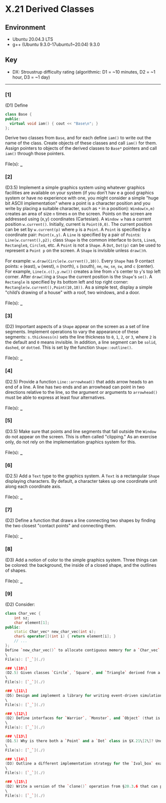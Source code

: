 # X.21 Derived Classes

## Environment
- Ubuntu 20.04.3 LTS
- g++ (Ubuntu 9.3.0-17ubuntu1~20.04) 9.3.0

## Key
- DX: Stroustrup difficulty rating (algorithmic: D1 = ~10 minutes, D2 = ~1 hour, D3 = ~1 day)

---

### \[1\]
(D1) Define
```C++
class Base {
public:
  virtual void iam() { cout << "Base\n"; }
};
```
Derive two classes from `Base`, and for each define `iam()` to write out the name of the class. Create objects of these classes and call `iam()` for them. Assign pointers to objects of the derived classes to `Base*` pointers and call `iam()` through those pointers.\
\
File(s): [`_`](./)

### \[2\]
(D3.5) Implement a simple graphics system using whatever graphics facilities are available on your system (if you don’t hav e a good graphics system or have no experience with one, you might consider a simple "huge bit ASCII implementation" where a point is a character position and you write by placing a suitable character, such as `*` in a position): `Window(n,m)` creates an area of size `n` times `m` on the screen. Points on the screen are addressed using (x,y) coordinates (Cartesian). A `Window w` has a current position `w.current()`. Initially, current is `Point(0,0)`. The current position can be set by `w.current(p)` where `p` is a `Point`. A `Point` is specified by a coordinate pair: `Point(x,y)`. A `Line` is specified by a pair of `Point`s: `Line(w.current(),p2);` class `Shape` is the common interface to `Dot`s, `Line`s, `Rectangle`s, `Circle`s, etc. A `Point` is not a `Shape`. A `Dot`, `Dot(p)` can be used to represent a `Point p` on the screen. A `Shape` is invisible unless `draw()`n.\
\
For example: `w.draw(Circle(w.current(),10))`. Every `Shape` has 9 contact points: `e` (east), `w` (west), `n` (north), `s` (south), `ne`, `nw`, `se`, `sw`, and `c` (center). For example, `Line(x.c(),y.nw())` creates a line from `x`'s center to `y`'s top left corner. After `draw()`ing a `Shape` the current position is the `Shape`'s `se()`. A `Rectangle` is specified by its bottom left and top right corner: `Rectangle(w.current(),Point(10,10))`. As a simple test, display a simple "child’s drawing of a house" with a roof, two windows, and a door.\
\
File(s): [`_`](./)

### \[3\]
(D2) Important aspects of a `Shape` appear on the screen as a set of line segments. Implement operations to vary the appearance of these segments: `s.thickness(n)` sets the line thickness to `0`, `1`, `2`, or `3`, where `2` is the default and `0` means invisible. In addition, a line segment can be `solid`, `dashed`, or `dotted`. This is set by the function `Shape::outline()`.\
\
File(s): [`_`](./)

### \[4\]
(D2.5) Provide a function `Line::arrowhead()` that adds arrow heads to an end of a line. A line has two ends and an arrowhead can point in two directions relative to the line, so the argument or arguments to `arrowhead()` must be able to express at least four alternatives.\
\
File(s): [`_`](./)

### \[5\]
(D3.5) Make sure that points and line segments that fall outside the `Window` do not appear on the screen. This is often called "clipping." As an exercise only, do not rely on the implementation graphics system for this.\
\
File(s): [`_`](./)

### \[6\]
(D2.5) Add a `Text` type to the graphics system. A `Text` is a rectangular `Shape` displaying characters. By default, a character takes up one coordinate unit along each coordinate axis.\
\
File(s): [`_`](./)

### \[7\]
(D2) Define a function that draws a line connecting two shapes by finding the two closest
"contact points" and connecting them.\
\
File(s): [`_`](./)

### \[8\]
(D3) Add a notion of color to the simple graphics system. Three things can be colored: the
background, the inside of a closed shape, and the outlines of shapes.\
\
File(s): [`_`](./)

### \[9\]
(D2) Consider:
```C++
class Char_vec {
    int sz;
    char element[1];
public:
    static Char_vec* new_char_vec(int s);
    char& operator[](int i) { return element[i]; }
    // ...
};
Define `new_char_vec()` to allocate contiguous memory for a `Char_vec` object so that the elements can be indexed through element as shown. Under what circumstances does this trick cause serious problems?\
\
File(s): [`_`](./)

### \[10\]
(D2.5) Given classes `Circle`, `Square`, and `Triangle` derived from a class `Shape`, define a function `intersect()` that takes two Shape* arguments and calls suitable functions to determine if the two shapes overlap. It will be necessary to add suitable (virtual) functions to the classes to achieve this. Don't bother to write the code that checks for overlap; just make sure the right functions are called. This is commonly referred to as *double dispatch* or a *multi-method*.\
\
File(s): [`_`](./)

### \[11\]
(D5) Design and implement a library for writing event-driven simulations. Hint: `<task.h>`. However, that is an old program, and you can do better. There should be a class `task`. An object of class `task` should be able to save its state and to have that state restored (you might define `task::save()` and `task::restore()`) so that it can operate as a coroutine. Specific tasks can be defined as objects of classes derived from class `task`. The program to be executed by a task might be specified as a virtual function. It should be possible to pass arguments to a new task as arguments to its constructor(s). There should be a scheduler implementing a concept of virtual time. Provide a function `task::delay(long)` that "consumes" virtual time. Whether the scheduler is part of class task or separate will be one of the major design decisions. The tasks will need to communicate. Design a class `queue` for that. Devise a way for a task to wait for input from several queues. Handle run-time errors in a uniform way. How would you debug programs written using such a library?\
\
File(s): [`_`](./)

### \[12\]
(D2) Define interfaces for `Warrior`, `Monster`, and `Object` (that is a thing you can pick up, drop, use, etc.) classes for an adventure-style game.\
\
File(s): [`_`](./)

### \[13\]
(D1.5) Why is there both a `Point` and a `Dot` class in §X.21\[2\]? Under which circumstances would it be a good idea to augment the `Shape` classes with concrete versions of key classes such as `Line`?\
\
File(s): [`_`](./)

### \[14\]
(D3) Outline a different implementation strategy for the `Ival_box` example (§21.2) based on the idea that every class seen by an application is an interface containing a single pointer to the implementation. Thus, each "interface class" will be a handle to an "implementation class," and there will be an interface hierarchy and an implementation hierarchy. Write code fragments that are detailed enough to illustrate possible problems with type conversion. Consider ease of use, ease of programming, ease of reusing implementations and interfaces when adding a new concept to the hierarchy, ease of making changes to interfaces and implementations, and need for recompilation after change in the implementation.\
\
File(s): [`_`](./)

### \[15\]
(D2) Write a version of the `clone()` operation from §20.3.6 that can place its cloned object in an `Arena` (see §11.2.4) passed as an argument. Implement a simple `Arena` as a class derived from `Arena`.\
\
File(s): [`_`](./)
